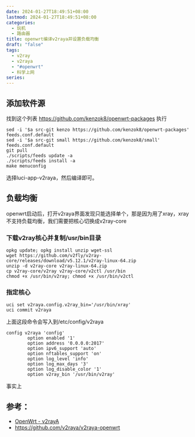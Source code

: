 ```yaml
---
date: 2024-01-27T18:49:51+08:00
lastmod: 2024-01-27T18:49:51+08:00
categories:
  - 玩机
  - 路由器
title: openwrt编译v2raya并设置负载均衡
draft: "false"
tags:
  - v2ray
  - v2raya
  - "#openwrt"
  - 科学上网
series:
---
```


## 添加软件源
找到这个列表 https://github.com/kenzok8/openwrt-packages
执行
```
sed -i '$a src-git kenzo https://github.com/kenzok8/openwrt-packages' feeds.conf.default
sed -i '$a src-git small https://github.com/kenzok8/small' feeds.conf.default
git pull
./scripts/feeds update -a
./scripts/feeds install -a
make menuconfig
```

选择luci-app-v2raya，然后编译即可。

## 负载均衡

openwrt启动后，打开v2raya界面发现只能选择单个，那是因为用了xray，xray不支持负载均衡，我们需要把核心切换成v2ray-core

### 下载v2ray核心并复制/usr/bin目录
```
opkg update; opkg install unzip wget-ssl
wget https://github.com/v2fly/v2ray-core/releases/download/v5.12.1/v2ray-linux-64.zip
unzip -d v2ray-core v2ray-linux-64.zip
cp v2ray-core/v2ray v2ray-core/v2ctl /usr/bin
chmod +x /usr/bin/v2ray; chmod +x /usr/bin/v2ctl
```

### 指定核心

```
uci set v2raya.config.v2ray_bin='/usr/bin/xray'
uci commit v2raya
```
上面这段命令会写入到/etc/config/v2raya
```
config v2raya 'config'
        option enabled '1'
        option address '0.0.0.0:2017'
        option ipv6_support 'auto'
        option nftables_support 'on'
        option log_level 'info'
        option log_max_days '3'
        option log_disable_color '1'
        option v2ray_bin '/usr/bin/v2ray'

```
事实上

## 参考： 
- [OpenWrt - v2rayA](https://v2raya.org/docs/prologue/installation/openwrt/)
- https://github.com/v2raya/v2raya-openwrt
